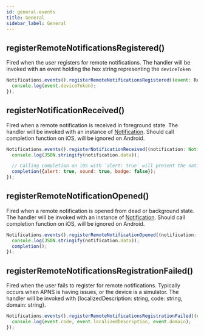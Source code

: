 ```yaml
---
id: general-events
title: General
sidebar_label: General
---
```


## registerRemoteNotificationsRegistered()
Fired when the user registers for remote notifications. The handler will be invoked with an event holding the hex string representing the `deviceToken`

```js
Notifications.events().registerRemoteNotificationsRegistered((event: Registered) => {
  console.log(event.deviceToken);
});
```

## registerNotificationReceived()
Fired when a remote notification is received in foreground state. The handler will be invoked with an instance of [Notification](http://localhost:3000/react-native-notifications/docs/notification-object).
Should call completion function on iOS, will be ignored on Android.

```js
Notifications.events().registerNotificationReceived((notification: Notification, completion: (response: NotificationCompletion) => void) => {
  console.log(JSON.stringify(notification.data));

  // Calling completion on iOS with `alert: true` will present the native iOS inApp notification.
  completion({alert: true, sound: true, badge: false});
});
```

## registerRemoteNotificationOpened()
Fired when a remote notification is opened from dead or background state. The handler will be invoked with an instance of [Notification](http://localhost:3000/react-native-notifications/docs/notification-object).
Should call completion function on iOS, will be ignored on Android.

```js
Notifications.events().registerRemoteNotificationOpened((notification: Notification, completion: () => void) => {
  console.log(JSON.stringify(notification.data));
  completion();
});
```

## registerRemoteNotificationsRegistrationFailed()
Fired when the user fails to register for remote notifications. Typically occurs when APNS is having issues, or the device is a simulator. The handler will be invoked with {localizedDescription: string, code: string, domain: string}.

```js
Notifications.events().registerRemoteNotificationsRegistrationFailed((event: RegistrationError) => {
  console.log(event.code, event.localizedDescription, event.domain);
});
```